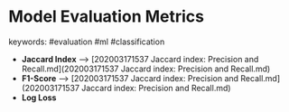 Model Evaluation Metrics
======
keywords: #evaluation #ml #classification

* __Jaccard Index__ --> [202003171537 Jaccard index: Precision and Recall.md](202003171537 Jaccard index: Precision and Recall.md)
* __F1-Score__ --> [202003171537 Jaccard index: Precision and Recall.md](202003171537 Jaccard index: Precision and Recall.md) 
* __Log Loss__

